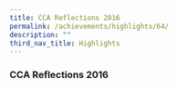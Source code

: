 ```yaml
---
title: CCA Reflections 2016
permalink: /achievements/highlights/64/
description: ""
third_nav_title: Highlights
---
```

### **CCA Reflections 2016**
